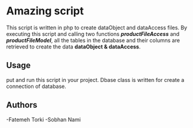 # Amazing script 

This script is written in php to create dataObject and dataAccess files.
By executing this script and calling two functions ***productFileAccess*** and ***productFileModel***, all the tables in the database and their columns are retrieved to create the data __dataObject & dataAccess__.


## Usage

put and run  this script in your project.
Dbase class is written for create a connection of database.



## Authors
-Fatemeh Torki
-Sobhan Nami
